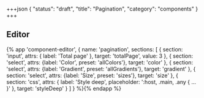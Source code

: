 +++json
{
  "status": "draft",
  "title": "Pagination",
  "category": "components"
}
+++

## Editor

{%
  app 'component-editor', {
    name: 'pagination',
    sections: [
      {
        section: 'input',
        attrs: {
          label: 'Total page'
        },
        target: 'totalPage',
        value: 3
      },
      {
        section: 'select',
        attrs: {label: 'Color', preset: 'allColors'},
        target: 'color'
      },
      {
        section: 'select',
        attrs: {label: 'Gradient', preset: 'allGradients'},
        target: 'gradient'
      },
      {
        section: 'select',
        attrs: {label: 'Size', preset: 'sizes'},
        target: 'size'
      },
      {
        section: 'css',
        attrs: {
          label: 'Style deep',
          placeholder: ':host, .main, .any { ... }'
        },
        target: 'styleDeep'
      }
    ]
  }
%}{% endapp %}
